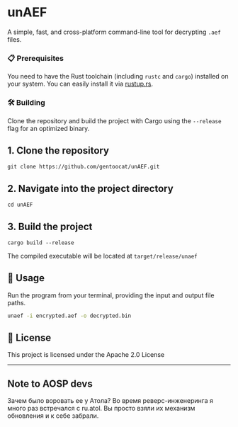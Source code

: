 # unAEF

A simple, fast, and cross-platform command-line tool for decrypting `.aef` files.

### 📋 Prerequisites

You need to have the Rust toolchain (including `rustc` and `cargo`) installed on your system. You can easily install it via [rustup.rs](https://rustup.rs/).

### 🛠️ Building

Clone the repository and build the project with Cargo using the `--release` flag for an optimized binary.


## 1. Clone the repository
```
git clone https://github.com/gentoocat/unAEF.git
```
## 2. Navigate into the project directory
```
cd unAEF
```
## 3. Build the project
```
cargo build --release
```
The compiled executable will be located at `target/release/unaef` 

## 🚀 Usage

Run the program from your terminal, providing the input and output file paths.

```bash
unaef -i encrypted.aef -o decrypted.bin
```

## 📜 License

This project is licensed under the Apache 2.0 License

---

## Note to AOSP devs

Зачем было воровать ее у Атола? Во время реверс-инженеринга я много раз встречался с ru.atol. Вы просто взяли их механизм обновления и к себе забрали.
